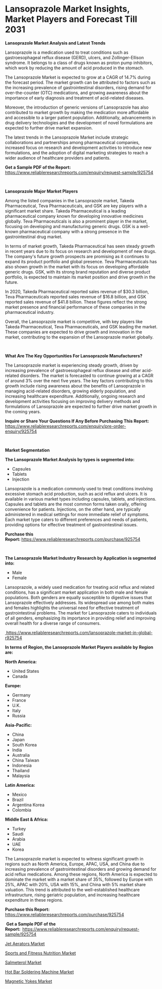 <p><h1>Lansoprazole Market Insights, Market Players and Forecast Till 2031</h1></p><p><strong>Lansoprazole Market Analysis and Latest Trends</strong></p>
<p><p>Lansoprazole is a medication used to treat conditions such as gastroesophageal reflux disease (GERD), ulcers, and Zollinger-Ellison syndrome. It belongs to a class of drugs known as proton pump inhibitors, which work by reducing the amount of acid produced in the stomach.</p><p>The Lansoprazole Market is expected to grow at a CAGR of 14.7% during the forecast period. The market growth can be attributed to factors such as the increasing prevalence of gastrointestinal disorders, rising demand for over-the-counter (OTC) medications, and growing awareness about the importance of early diagnosis and treatment of acid-related diseases.</p><p>Moreover, the introduction of generic versions of Lansoprazole has also contributed to market growth by making the medication more affordable and accessible to a larger patient population. Additionally, advancements in drug delivery technologies and the development of novel formulations are expected to further drive market expansion.</p><p>The latest trends in the Lansoprazole Market include strategic collaborations and partnerships among pharmaceutical companies, increased focus on research and development activities to introduce new formulations, and the adoption of digital marketing strategies to reach a wider audience of healthcare providers and patients.</p></p>
<p><strong>Get a Sample PDF of the Report:&nbsp;</strong> <a href="https://www.reliableresearchreports.com/enquiry/request-sample/925754">https://www.reliableresearchreports.com/enquiry/request-sample/925754</a></p>
<p>&nbsp;</p>
<p><strong>Lansoprazole Major Market Players</strong></p>
<p><p>Among the listed companies in the Lansoprazole market, Takeda Pharmaceutical, Teva Pharmaceuticals, and GSK are key players with a significant market share. Takeda Pharmaceutical is a leading pharmaceutical company known for developing innovative medicines globally. Teva Pharmaceuticals is also a prominent player in the market, focusing on developing and manufacturing generic drugs. GSK is a well-known pharmaceutical company with a strong presence in the gastrointestinal drug market.</p><p>In terms of market growth, Takeda Pharmaceutical has seen steady growth in recent years due to its focus on research and development of new drugs. The company's future growth prospects are promising as it continues to expand its product portfolio and global presence. Teva Pharmaceuticals has also shown growth in the market with its focus on developing affordable generic drugs. GSK, with its strong brand reputation and diverse product portfolio, is expected to maintain its market position and drive growth in the future.</p><p>In 2020, Takeda Pharmaceutical reported sales revenue of $30.3 billion, Teva Pharmaceuticals reported sales revenue of $16.8 billion, and GSK reported sales revenue of $41.8 billion. These figures reflect the strong market presence and financial performance of these companies in the pharmaceutical industry.</p><p>Overall, the Lansoprazole market is competitive, with key players like Takeda Pharmaceutical, Teva Pharmaceuticals, and GSK leading the market. These companies are expected to drive growth and innovation in the market, contributing to the expansion of the Lansoprazole market globally.</p></p>
<p>&nbsp;</p>
<p><strong>What Are The Key Opportunities For Lansoprazole Manufacturers?</strong></p>
<p><p>The Lansoprazole market is experiencing steady growth, driven by increasing prevalence of gastroesophageal reflux disease and other acid-related disorders. The market is forecasted to continue growing at a CAGR of around 3% over the next five years. The key factors contributing to this growth include rising awareness about the benefits of Lansoprazole in managing acid-related disorders, growing elderly population, and increasing healthcare expenditure. Additionally, ongoing research and development activities focusing on improving delivery methods and formulations of Lansoprazole are expected to further drive market growth in the coming years.</p></p>
<p><strong>Inquire or Share Your Questions If Any Before Purchasing This Report:</strong> <a href="https://www.reliableresearchreports.com/enquiry/pre-order-enquiry/925754">https://www.reliableresearchreports.com/enquiry/pre-order-enquiry/925754</a></p>
<p>&nbsp;</p>
<p><strong>Market Segmentation</strong></p>
<p><strong>The Lansoprazole Market Analysis by types is segmented into:</strong></p>
<p><ul><li>Capsules</li><li>Tablets</li><li>Injection</li></ul></p>
<p><p>Lansoprazole is a medication commonly used to treat conditions involving excessive stomach acid production, such as acid reflux and ulcers. It is available in various market types including capsules, tablets, and injections. Capsules and tablets are the most common forms taken orally, offering convenience for patients. Injections, on the other hand, are typically administered in medical settings for more immediate relief of symptoms. Each market type caters to different preferences and needs of patients, providing options for effective treatment of gastrointestinal issues.</p></p>
<p><strong>Purchase this Report:&nbsp;</strong><a href="https://www.reliableresearchreports.com/purchase/925754">https://www.reliableresearchreports.com/purchase/925754</a></p>
<p>&nbsp;</p>
<p><strong>The Lansoprazole Market Industry Research by Application is segmented into:</strong></p>
<p><ul><li>Male</li><li>Female</li></ul></p>
<p><p>Lansoprazole, a widely used medication for treating acid reflux and related conditions, has a significant market application in both male and female populations. Both genders are equally susceptible to digestive issues that Lansoprazole effectively addresses. Its widespread use among both males and females highlights the universal need for effective treatment of gastrointestinal problems. The market for Lansoprazole caters to individuals of all genders, emphasizing its importance in providing relief and improving overall health for a diverse range of consumers.</p></p>
<p><a href="https://www.reliableresearchreports.com/lansoprazole-market-in-global-r925754">&nbsp;https://www.reliableresearchreports.com/lansoprazole-market-in-global-r925754</a></p>
<p><strong>In terms of Region, the Lansoprazole Market Players available by Region are:</strong></p>
<p>
    <p> <strong> North America: </strong>
        <ul>
            <li>United States</li>
            <li>Canada</li>
        </ul>
        </p> 
    <p> <strong> Europe: </strong>
        <ul>
            <li>Germany</li>
            <li>France</li>
            <li>U.K.</li>
            <li>Italy</li>
            <li>Russia</li>
        </ul>
        </p> 
    <p> <strong> Asia-Pacific: </strong>
        <ul>
            <li>China</li>
            <li>Japan</li>
            <li>South Korea</li>
            <li>India</li>
            <li>Australia</li>
            <li>China Taiwan</li>
            <li>Indonesia</li>
            <li>Thailand</li>
            <li>Malaysia</li>
        </ul>
        </p> 
    <p> <strong> Latin America: </strong>
        <ul>
            <li>Mexico</li>
            <li>Brazil</li>
            <li>Argentina Korea</li>
            <li>Colombia</li>
        </ul>
        </p> 
    <p> <strong> Middle East & Africa: </strong>
        <ul>
            <li>Turkey</li>
            <li>Saudi</li>
            <li>Arabia</li>
            <li>UAE</li>
            <li>Korea</li>
        </ul>
    </p>
    </p>
<p><p>The Lansoprazole market is expected to witness significant growth in regions such as North America, Europe, APAC, USA, and China due to increasing prevalence of gastrointestinal disorders and growing demand for acid reflux medications. Among these regions, North America is expected to dominate the market with a market share of 35%, followed by Europe with 25%, APAC with 20%, USA with 15%, and China with 5% market share valuation. This trend is attributed to the well-established healthcare infrastructure, rising geriatric population, and increasing healthcare expenditure in these regions.</p></p>
<p><strong>Purchase this Report: </strong><a href="https://www.reliableresearchreports.com/purchase/925754">https://www.reliableresearchreports.com/purchase/925754</a></p>
<p>&nbsp;<strong>Get a Sample PDF of the Report:&nbsp;&nbsp;</strong><a href="https://www.reliableresearchreports.com/enquiry/request-sample/925754">https://www.reliableresearchreports.com/enquiry/request-sample/925754</a></p>
<p><strong></strong></p>
<p><p><a href="https://medium.com/@robeathews675666/global-jet-aerators-market-focus-on-product-type-compressed-air-type-self-aspirating-type-end-30454e01e34c">Jet Aerators Market</a></p><p><a href="https://github.com/ohumlzho95/Market-Research-Report-List-1/blob/main/sports-and-fitness-nutrition-market.md">Sports and Fitness Nutrition Market</a></p><p><a href="https://github.com/lizaRempel/Market-Research-Report-List-1/blob/main/salmeterol-market.md">Salmeterol Market</a></p><p><a href="https://medium.com/@doristurner71/an-in-depth-analysis-of-the-global-hot-bar-soldering-machine-market-scope-and-its-rapid-growing-7-2-776cebeac4a6">Hot Bar Soldering Machine Market</a></p><p><a href="https://medium.com/@joeyojholms59/magnetic-yokes-market-research-report-market-forecast-and-growth-prospects-with-a-steady-cagr-of-7-10c5ca395ff3">Magnetic Yokes Market</a></p></p>